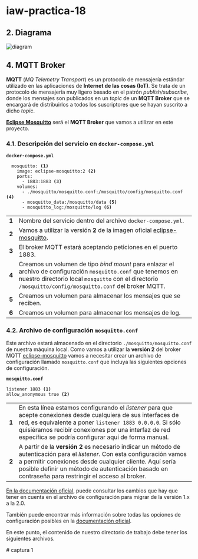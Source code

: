 # iaw-practica-18

<div class="sect1">
<h2 id="_diagrama">2. Diagrama</h2>
<div class="sectionbody">
<div class="imageblock">
<div class="content">
<img src="http://josejuansanchez.org/iot-dashboard/images/diagram.png" alt="diagram">
</div>
<h2 id="_mqtt_broker">4. MQTT Broker</h2>
<div class="sectionbody">
<div class="paragraph">
<p><strong>MQTT</strong> (<em>MQ Telemetry Transport</em>) es un protocolo de mensajería estándar utilizado en las aplicaciones de <strong>Internet de las cosas (IoT)</strong>. Se trata de un protocolo de mensajería muy ligero basado en el patrón <em>publish/subscribe</em>, donde los mensajes son publicados en un <em>topic</em> de un <strong>MQTT Broker</strong> que se encargará de distribuirlos a todos los suscriptores que se hayan suscrito a dicho <em>topic</em>.</p>
</div>
<div class="paragraph">
<p><a href="https://mosquitto.org"><strong>Eclipse Mosquitto</strong></a> será el <strong>MQTT Broker</strong> que vamos a utilizar en este proyecto.</p>
</div>
<div class="sect2">
<h3 id="_descripción_del_servicio_en_docker_compose_yml">4.1. Descripción del servicio en <code>docker-compose.yml</code></h3>
<div class="paragraph">
<p><strong><code>docker-compose.yml</code></strong></p>
</div>
<div class="listingblock">
<div class="content">
<pre class="highlight"><code>  mosquitto: <i class="conum" data-value="1"></i><b>(1)</b>
    image: eclipse-mosquitto:2 <i class="conum" data-value="2"></i><b>(2)</b>
    ports:
      - 1883:1883 <i class="conum" data-value="3"></i><b>(3)</b>
    volumes:
      - ./mosquitto/mosquitto.conf:/mosquitto/config/mosquitto.conf <i class="conum" data-value="4"></i><b>(4)</b>
      - mosquitto_data:/mosquitto/data <i class="conum" data-value="5"></i><b>(5)</b>
      - mosquitto_log:/mosquitto/log <i class="conum" data-value="6"></i><b>(6)</b></code></pre>
</div>
</div>
<div class="colist arabic">
<table>
<tr>
<td><i class="conum" data-value="1"></i><b>1</b></td>
<td>Nombre del servicio dentro del archivo <code>docker-compose.yml</code>.</td>
</tr>
<tr>
<td><i class="conum" data-value="2"></i><b>2</b></td>
<td>Vamos a utilizar la versión <strong>2</strong> de la imagen oficial <a href="https://hub.docker.com/_/eclipse-mosquitto">eclipse-mosquitto</a>.</td>
</tr>
<tr>
<td><i class="conum" data-value="3"></i><b>3</b></td>
<td>El broker MQTT estará aceptando peticiones en el puerto 1883.</td>
</tr>
<tr>
<td><i class="conum" data-value="4"></i><b>4</b></td>
<td>Creamos un volumen de tipo <em>bind mount</em> para enlazar el archivo de configuración <code>mosquitto.conf</code> que tenemos en nuestro directorio local <code>mosquitto</code> con el directorio <code>/mosquitto/config/mosquitto.conf</code> del broker MQTT.</td>
</tr>
<tr>
<td><i class="conum" data-value="5"></i><b>5</b></td>
<td>Creamos un volumen para almacenar los mensajes que se reciben.</td>
</tr>
<tr>
<td><i class="conum" data-value="6"></i><b>6</b></td>
<td>Creamos un volumen para almacenar los mensajes de log.</td>
</tr>
</table>
</div>
</div>
<div class="sect2">
<h3 id="_archivo_de_configuración_mosquitto_conf">4.2. Archivo de configuración <code>mosquitto.conf</code></h3>
<div class="paragraph">
<p>Este archivo estará almacenado en el directorio <code>./mosquitto/mosquitto.conf</code> de nuestra máquina local. Como vamos a utilizar la <strong>versión 2</strong> del broker MQTT <a href="https://hub.docker.com/_/eclipse-mosquitto">eclipse-mosquitto</a> vamos a necesitar crear un archivo de configuración llamado <code>mosquitto.conf</code> que incluya las siguientes opciones de configuración.</p>
</div>
<div class="paragraph">
<p><strong><code>mosquitto.conf</code></strong></p>
</div>
<div class="listingblock">
<div class="content">
<pre class="highlight"><code>listener 1883 <i class="conum" data-value="1"></i><b>(1)</b>
allow_anonymous true <i class="conum" data-value="2"></i><b>(2)</b></code></pre>
</div>
</div>
<div class="colist arabic">
<table>
<tr>
<td><i class="conum" data-value="1"></i><b>1</b></td>
<td>En esta línea estamos configurando el <em>listener</em> para que acepte conexiones desde cualquiera de sus interfaces de red, es equivalente a poner <code>listener 1883 0.0.0.0</code>. Si sólo quisiéramos recibir conexiones por una interfaz de red específica se podría configurar aquí de forma manual.</td>
</tr>
<tr>
<td><i class="conum" data-value="2"></i><b>2</b></td>
<td>A partir de la <strong>versión 2</strong> es necesario indicar un método de autenticación para el <em>listener</em>. Con esta configuración vamos a permitir conexiones desde cualquier cliente. Aquí sería posible definir un método de autenticación basado en contraseña para restringir el acceso al broker.</td>
</tr>
</table>
</div>
<div class="paragraph">
<p><a href="https://mosquitto.org/documentation/migrating-to-2-0/">En la documentación oficial</a>, puede consultar los cambios que hay que tener en cuenta en el archivo de configuración para migrar de la versión 1.x a la 2.0.</p>
</div>
<div class="paragraph">
<p>También puede encontrar más información sobre todas las opciones de configuración posibles en la <a href="https://mosquitto.org/man/mosquitto-conf-5.html">documentación oficial</a>.</p>
</div>
<div class="paragraph">
<p>En este punto, el contenido de nuestro directorio de trabajo debe tener los siguientes archivos.</p>
</div>
# captura 1
